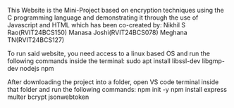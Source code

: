 This Website is the Mini-Project based on encryption techniques using the C programming language and demonstrating it through the use of Javascript and HTML which has been co-created by:
Nikhil S Rao(RVIT24BCS150)
Manasa Joshi(RVIT24BCS078)
Meghana TN(RVIT24BCS127)

To run said website, you need access to a linux based OS and run the following commands inside the terminal:
sudo apt install libssl-dev libgmp-dev nodejs npm

After downloading the project into a folder, open VS code terminal inside that folder and run the following commands:
npm init -y
npm install express multer bcrypt jsonwebtoken
